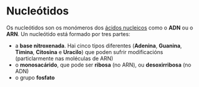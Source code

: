 # Nucleótidos
Os nucleótidos son os monómeros dos [ácidos nucleicos](lexicon-nucleic) como o __ADN__ ou o __ARN__. 
Un nucleótido está formado por tres partes:
* a __base nitroxenada__. Hai cinco tipos diferentes (__Adenina__, __Guanina__, __Timina__, __Citosina__ e __Uracilo__) que poden sufrir modificacións (particlarmente nas moléculas de ARN)
* o __monosacárido__, que pode ser __ribosa__ (no ARN), ou __desoxirribosa__ (no ADN)
* o grupo __fosfato__
